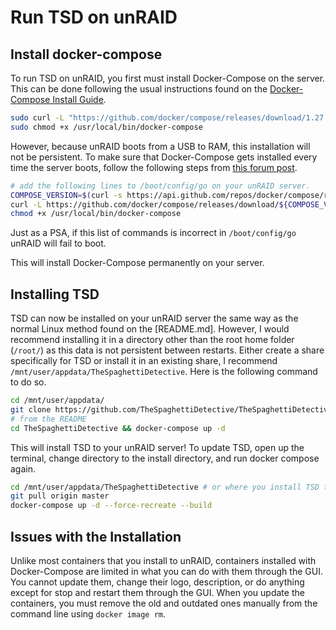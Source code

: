 # Run TSD on unRAID

## Install docker-compose

To run TSD on unRAID, you first must install Docker-Compose on the server. This can be done following the usual instructions found on the [Docker-Compose Install Guide](https://docs.docker.com/compose/install/#install-compose-on-linux-systems).

```Bash
sudo curl -L "https://github.com/docker/compose/releases/download/1.27.0/docker-compose-$(uname -s)-$(uname -m)" -o /usr/local/bin/docker-compose
sudo chmod +x /usr/local/bin/docker-compose
```

However, because unRAID boots from a USB to RAM, this installation will not be persistent. To make sure that Docker-Compose gets installed every time the server boots, follow the following steps from [this forum post](https://forums.unraid.net/topic/91436-is-docker-compose-available-on-unraid/?do=findComment&comment=864611).

```Bash
# add the following lines to /boot/config/go on your unRAID server.
COMPOSE_VERSION=$(curl -s https://api.github.com/repos/docker/compose/releases/latest | grep 'tag_name' | cut -d\" -f4)
curl -L https://github.com/docker/compose/releases/download/${COMPOSE_VERSION}/docker-compose-`uname -s`-`uname -m` -o /usr/local/bin/docker-compose
chmod +x /usr/local/bin/docker-compose
```

Just as a PSA, if this list of commands is incorrect in `/boot/config/go` unRAID will fail to boot.

This will install Docker-Compose permanently on your server.

## Installing TSD

TSD can now be installed on your unRAID server the same way as the normal Linux method found on the [README.md]. However, I would recommend installing it in a directory other than the root home folder (`/root/`) as this data is not persistent between restarts. Either create a share specifically for TSD or install it in an existing share, I recommend `/mnt/user/appdata/TheSpaghettiDetective`. Here is the following command to do so.

```Bash
cd /mnt/user/appdata/
git clone https://github.com/TheSpaghettiDetective/TheSpaghettiDetective.git
# from the README
cd TheSpaghettiDetective && docker-compose up -d
```

This will install TSD to your unRAID server! To update TSD, open up the terminal, change directory to the install directory, and run docker compose again.

```Bash
cd /mnt/user/appdata/TheSpaghettiDetective # or where you install TSD to
git pull origin master
docker-compose up -d --force-recreate --build
```

## Issues with the Installation

Unlike most containers that you install to unRAID, containers installed with Docker-Compose are limited in what you can do with them through the GUI. You cannot update them, change their logo, description, or do anything except for stop and restart them through the GUI. When you update the containers, you must remove the old and outdated ones manually from the command line using `docker image rm`.

